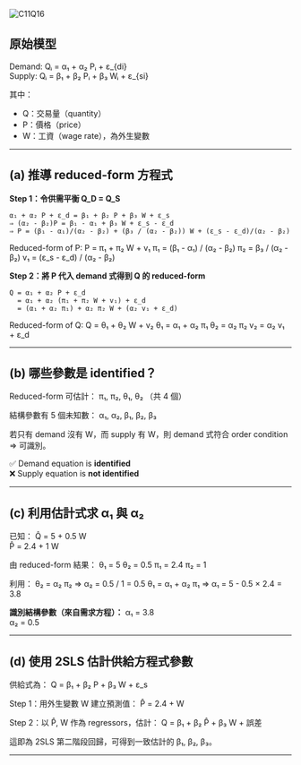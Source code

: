 
![C11Q16](https://github.com/user-attachments/assets/88c06bb7-631d-425d-b1ff-db6ebaeae92c)



## 原始模型

Demand: 
    Qᵢ = α₁ + α₂ Pᵢ + ε_{di}  
Supply: 
    Qᵢ = β₁ + β₂ Pᵢ + β₃ Wᵢ + ε_{si}  

其中：
- Q：交易量（quantity）
- P：價格（price）
- W：工資（wage rate），為外生變數

---

## (a) 推導 reduced-form 方程式

**Step 1：令供需平衡 Q_D = Q_S**

    α₁ + α₂ P + ε_d = β₁ + β₂ P + β₃ W + ε_s
    ⇒ (α₂ - β₂)P = β₁ - α₁ + β₃ W + ε_s - ε_d
    ⇒ P = (β₁ - α₁)/(α₂ - β₂) + (β₃ / (α₂ - β₂)) W + (ε_s - ε_d)/(α₂ - β₂)

Reduced-form of P:
    P = π₁ + π₂ W + v₁
    π₁ = (β₁ - α₁) / (α₂ - β₂)
    π₂ = β₃ / (α₂ - β₂)
    v₁ = (ε_s - ε_d) / (α₂ - β₂)

**Step 2：將 P 代入 demand 式得到 Q 的 reduced-form**

    Q = α₁ + α₂ P + ε_d
      = α₁ + α₂ (π₁ + π₂ W + v₁) + ε_d
      = (α₁ + α₂ π₁) + α₂ π₂ W + (α₂ v₁ + ε_d)

Reduced-form of Q:
    Q = θ₁ + θ₂ W + v₂
    θ₁ = α₁ + α₂ π₁
    θ₂ = α₂ π₂
    v₂ = α₂ v₁ + ε_d

---

## (b) 哪些參數是 identified？

Reduced-form 可估計：
    π₁, π₂, θ₁, θ₂ （共 4 個）

結構參數有 5 個未知數：
    α₁, α₂, β₁, β₂, β₃

若只有 demand 沒有 W，而 supply 有 W，則 demand 式符合 order condition ⇒ 可識別。

✅ Demand equation is **identified**  
❌ Supply equation is **not identified**

---

## (c) 利用估計式求 α₁ 與 α₂

已知：
    Q̂ = 5 + 0.5 W  
    P̂ = 2.4 + 1 W

由 reduced-form 結果：
    θ₁ = 5
    θ₂ = 0.5
    π₁ = 2.4
    π₂ = 1

利用：
    θ₂ = α₂ π₂ ⇒ α₂ = 0.5 / 1 = 0.5
    θ₁ = α₁ + α₂ π₁ ⇒ α₁ = 5 - 0.5 × 2.4 = 3.8

**識別結構參數（來自需求方程）：**
    α₁ = 3.8  
    α₂ = 0.5

---

## (d) 使用 2SLS 估計供給方程式參數

供給式為：
    Q = β₁ + β₂ P + β₃ W + ε_s

Step 1：用外生變數 W 建立預測值：
    P̂ = 2.4 + W

Step 2：以 P̂, W 作為 regressors，估計：
    Q = β₁ + β₂ P̂ + β₃ W + 誤差

這即為 2SLS 第二階段回歸，可得到一致估計的 β₁, β₂, β₃。

---
